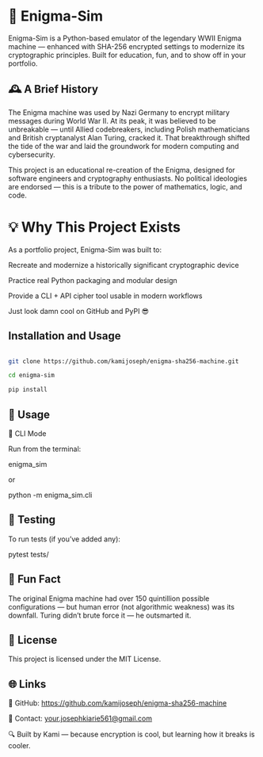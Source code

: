 # 🔐 Enigma-Sim

 

Enigma-Sim is a Python-based emulator of the legendary WWII Enigma machine — enhanced with SHA-256 encrypted settings to modernize its cryptographic principles. Built for education, fun, and to show off in your portfolio.

## 🕰️ A Brief History 

The Enigma machine was used by Nazi Germany to encrypt military messages during World War II. At its peak, it was believed to be unbreakable — until Allied codebreakers, including Polish mathematicians and British cryptanalyst Alan Turing, cracked it. That breakthrough shifted the tide of the war and laid the groundwork for modern computing and cybersecurity.

This project is an educational re-creation of the Enigma, designed for software engineers and cryptography enthusiasts. No political ideologies are endorsed — this is a tribute to the power of mathematics, logic, and code.

# 💡 Why This Project Exists

As a portfolio project, Enigma-Sim was built to:

Recreate and modernize a historically significant cryptographic device

Practice real Python packaging and modular design

Provide a CLI + API cipher tool usable in modern workflows

Just look damn cool on GitHub and PyPI 😎

## Installation and Usage

```bash

git clone https://github.com/kamijoseph/enigma-sha256-machine.git

cd enigma-sim

pip install
```


## 🚀 Usage

🔹 CLI Mode

Run from the terminal:

enigma_sim

or

python -m enigma_sim.cli

## 🧪 Testing

To run tests (if you’ve added any):

pytest tests/

## 🧠 Fun Fact

The original Enigma machine had over 150 quintillion possible configurations — but human error (not algorithmic weakness) was its downfall. Turing didn’t brute force it — he outsmarted it.

## 📜 License

This project is licensed under the MIT License.

## 🌐 Links

🧠 GitHub: https://github.com/kamijoseph/enigma-sha256-machine

💬 Contact: your.josephkiarie561@gmail.com

🔍 Built by Kami — because encryption is cool, but learning how it breaks is cooler.

